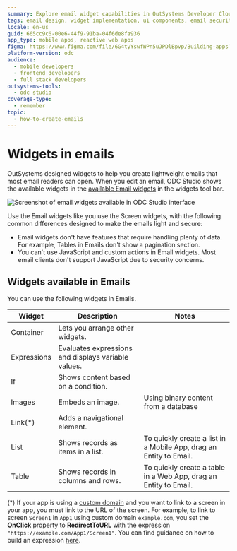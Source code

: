 ```yaml
---
summary: Explore email widget capabilities in OutSystems Developer Cloud (ODC) for creating lightweight, secure emails compatible with most readers.
tags: email design, widget implementation, ui components, email security, email compatibility
locale: en-us
guid: 665cc9c6-00e6-44f9-91ba-04f6de8fa936
app_type: mobile apps, reactive web apps
figma: https://www.figma.com/file/6G4tyYswfWPn5uJPDlBpvp/Building-apps?type=design&node-id=3101%3A11326&t=ZwHw8hXeFhwYsO5V-1
platform-version: odc
audience:
  - mobile developers
  - frontend developers
  - full stack developers
outsystems-tools:
  - odc studio
coverage-type:
  - remember
topic:
  - how-to-create-emails
---
```


# Widgets in emails

OutSystems designed widgets to help you create lightweight emails that most email readers can open. When you edit an email, ODC Studio shows the available widgets in the [available Email widgets](#widgets-available-in-emails) in the widgets tool bar.

![Screenshot of email widgets available in ODC Studio interface](images/email-neo-widgets-ss.png "Email Widgets in ODC Studio")

Use the Email widgets like you use the Screen widgets, with the following common differences designed to make the emails light and secure:

* Email widgets don't have features that require handling plenty of data. For example, Tables in Emails don't show a pagination section.
* You can't use JavaScript and custom actions in Email widgets. Most email clients don't support JavaScript due to security concerns.

## Widgets available in Emails

You can use the following widgets in Emails.

| Widget      | Description                                         | Notes                                                          |
| ----------- | --------------------------------------------------- | -------------------------------------------------------------- |
| Container   | Lets you arrange other widgets.                     |                                                                |
| Expressions | Evaluates expressions and displays variable values. |                                                                |
| If          | Shows content based on a condition.                 |                                                                |
| Images      | Embeds an image.                                    | Using binary content from a database |
| Link(*)        | Adds a navigational element.                        |                                                                |
| List        | Shows records as items in a list.                   | To quickly create a list in a Mobile App, drag an Entity to Email.                                                                |
| Table       | Shows records in columns and rows.                  | To quickly create a table in a Web App, drag an Entity to Email.                                                              |

<div class="info" markdown="1">

(*) If your app is using a [custom domain](../../manage-platform-app-lifecycle/custom-domains.md) and you want to link to a screen in your app, you must link to the URL of the screen. For example, to link to screen `Screen1` in `App1` using custom domain `example.com`, you set the **OnClick** property to **RedirectToURL** with the expression `"https://example.com/App1/Screen1"`. You can find guidance on how to build an expression [here](../../building-apps/logic/expressions.md).

</div>
